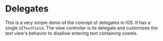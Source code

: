 # Delegates

This is a very simple demo of the concept of delegates in iOS. It has a single `UITextField`. The view controller is its delegate and customizes the text view's behavior to disallow entering text containing vowels.
